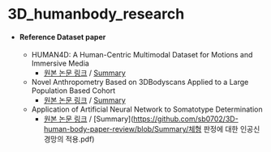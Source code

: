 # 3D_humanbody_research

* #### Reference Dataset paper

  * HUMAN4D: A Human-Centric Multimodal Dataset for Motions and Immersive Media
    * [원본 논문 링크](https://ieeexplore.ieee.org/document/9204617) / [Summary](https://github.com/ylab604/3D-human-body-paper-review/blob/main/Summary/HUMAN4D.pdf) 
  * Novel Anthropometry Based on 3DBodyscans Applied to a Large Population
Based Cohort
    * [원본 논문 링크](https://journals.plos.org/plosone/article/file?id=10.1371/journal.pone.0159887&type=printable) / [Summary](https://github.com/Munsheng/3D-human-body-paper-review/blob/040d0ab3ff6cd85d3dbc78e7d000def258010960/Summary/SOM_Body%20Type.pdf)
  * Application of Artificial Neural Network to Somatotype Determination
    * [원본 논문 링크](https://www.mdpi.com/2076-3417/11/4/1365) / [Summary](https://github.com/sb0702/3D-human-body-paper-review/blob/Summary/체형 판정에 대한 인공신경망의 적용.pdf)
